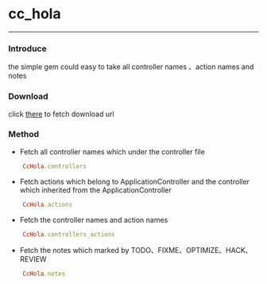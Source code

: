 # cc_hola
---

### Introduce
the simple gem could easy to take all controller names 、action names and notes 

### Download 
click [there](https://rubygems.org/gems/cc_hola) to fetch download url

### Method
- Fetch all controller names which under the controller file
``` ruby
	CcHola.controllers
```
		
- Fetch actions which belong to ApplicationController and the controller which inherited from the ApplicationController
``` ruby
	CcHola.actions
```
- Fetch the controller names and action names
``` ruby
	CcHola.controllers_actions
```
- Fetch the notes which marked by TODO、FIXME、OPTIMIZE、HACK、REVIEW
``` ruby 
	CcHola.notes
```
 
 